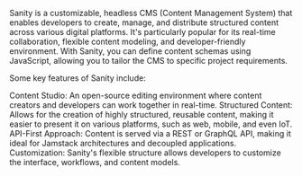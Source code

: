 Sanity is a customizable, headless CMS (Content Management System) that enables developers to create, manage, and distribute structured content across various digital platforms. It's particularly popular for its real-time collaboration, flexible content modeling, and developer-friendly environment. With Sanity, you can define content schemas using JavaScript, allowing you to tailor the CMS to specific project requirements.

Some key features of Sanity include:

Content Studio: An open-source editing environment where content creators and developers can work together in real-time.
Structured Content: Allows for the creation of highly structured, reusable content, making it easier to present it on various platforms, such as web, mobile, and even IoT.
API-First Approach: Content is served via a REST or GraphQL API, making it ideal for Jamstack architectures and decoupled applications.
Customization: Sanity's flexible structure allows developers to customize the interface, workflows, and content models.